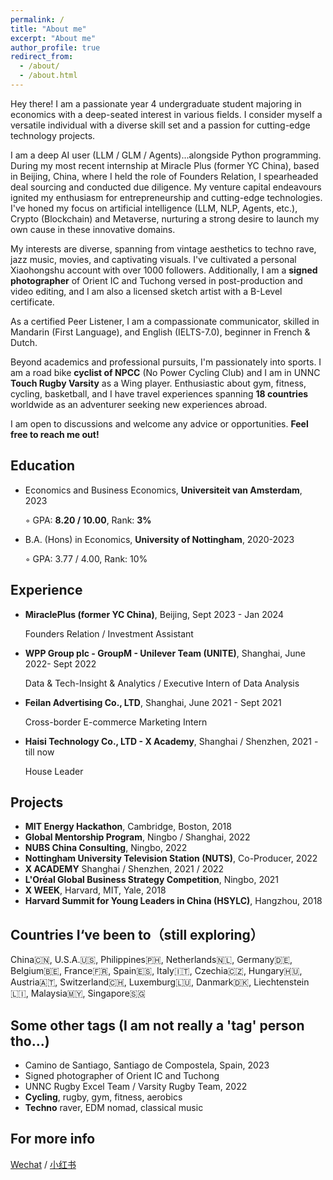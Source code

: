 ```yaml
---
permalink: /
title: "About me"
excerpt: "About me"
author_profile: true
redirect_from: 
  - /about/
  - /about.html
---
```


Hey there! I am a passionate year 4 undergraduate student majoring in economics with a deep-seated interest in various fields. I consider myself a versatile individual with a diverse skill set and a passion for cutting-edge technology projects.

I am a deep AI user (LLM / GLM / Agents)...alongside Python programming. During my most recent internship at Miracle Plus (former YC China), based in Beijing, China, where I held the role of Founders Relation, I spearheaded deal sourcing and conducted due diligence. My venture capital endeavours ignited my enthusiasm for entrepreneurship and cutting-edge technologies. I've honed my focus on artificial intelligence (LLM, NLP, Agents, etc.), Crypto (Blockchain) and Metaverse, nurturing a strong desire to launch my own cause in these innovative domains.

My interests are diverse, spanning from vintage aesthetics to techno rave, jazz music, movies, and captivating visuals. I've cultivated a personal Xiaohongshu account with over 1000 followers. Additionally, I am a **signed photographer** of Orient IC and Tuchong versed in post-production and video editing, and I am also a licensed sketch artist with a B-Level certificate.

As a certified Peer Listener, I am a compassionate communicator, skilled in Mandarin (First Language), and English (IELTS-7.0), beginner in French & Dutch.

Beyond academics and professional pursuits, I'm passionately into sports. I am a road bike **cyclist of NPCC** (No Power Cycling Club) and I am in UNNC **Touch Rugby Varsity** as a Wing player. Enthusiastic about gym, fitness, cycling, basketball, and I have travel experiences spanning **18 countries** worldwide as an adventurer seeking new experiences abroad.

I am open to discussions and welcome any advice or opportunities. **Feel free to reach me out!**


Education
------
* Economics and Business Economics, **Universiteit van Amsterdam**, 2023

  &#9702; GPA: **8.20 / 10.00**, Rank: **3%**

* B.A. (Hons) in Economics, **University of Nottingham**, 2020-2023

  &#9702; GPA: 3.77 / 4.00, Rank: 10%


Experience
------
* **MiraclePlus (former YC China)**, Beijing, Sept 2023 - Jan 2024

  Founders Relation / Investment Assistant

* **WPP Group plc - GroupM - Unilever Team (UNITE)**, Shanghai, June 2022- Sept 2022

  Data & Tech-Insight & Analytics / Executive Intern of Data Analysis

* **Feilan Advertising Co., LTD**, Shanghai, June 2021 - Sept 2021

  Cross-border E-commerce Marketing Intern

* **Haisi Technology Co., LTD - X Academy**, Shanghai / Shenzhen, 2021 - till now

  House Leader


Projects
------
* **MIT Energy Hackathon**, Cambridge, Boston, 2018
* **Global Mentorship Program**, Ningbo / Shanghai, 2022
* **NUBS China Consulting**, Ningbo, 2022
* **Nottingham University Television Station (NUTS)**, Co-Producer, 2022
* **X ACADEMY** Shanghai / Shenzhen, 2021 / 2022
* **L'Oréal Global Business Strategy Competition**, Ningbo, 2021
* **X WEEK**, Harvard, MIT, Yale, 2018
* **Harvard Summit for Young Leaders in China (HSYLC)**, Hangzhou, 2018


Countries I‘ve been to（still exploring）
------
China🇨🇳, U.S.A.🇺🇸, Philippines🇵🇭, Netherlands🇳🇱, Germany🇩🇪, Belgium🇧🇪, France🇫🇷, Spain🇪🇸, Italy🇮🇹, Czechia🇨🇿, Hungary🇭🇺, Austria🇦🇹, Switzerland🇨🇭, Luxemburg🇱🇺, Danmark🇩🇰, Liechtenstein🇱🇮, Malaysia🇲🇾, Singapore🇸🇬


Some other tags (I am not really a 'tag' person tho...)
------
* Camino de Santiago, Santiago de Compostela, Spain, 2023
* Signed photographer of Orient IC and Tuchong
* UNNC Rugby Excel Team / Varsity Rugby Team, 2022
* **Cycling**, rugby, gym, fitness, aerobics
* **Techno** raver, EDM nomad, classical music


For more info
------
[Wechat](https://sydrrrrick.github.io/sydrick-wu.github.io/images/wechat.pdf) / [小红书](https://www.xiaohongshu.com/user/profile/5f9c79860000000001009d96?xhsshare=CopyLink&appuid=5f9c79860000000001009d96&apptime=1707038767)
